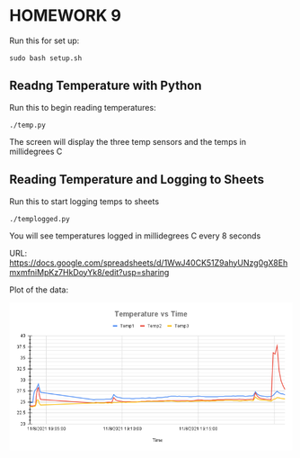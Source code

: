 # HOMEWORK 9

Run this for set up:
```
sudo bash setup.sh
```

## Readng Temperature with Python
Run this to begin reading temperatures:
```
./temp.py
```
The screen will display the three temp sensors and the temps in millidegrees C

## Reading Temperature and Logging to Sheets
Run this to start logging temps to sheets
```
./templogged.py
```
You will see temperatures logged in millidegrees C every 8 seconds

URL: https://docs.google.com/spreadsheets/d/1WwJ40CK51Z9ahyUNzg0gX8EhmxmfniMpKz7HkDoyYk8/edit?usp=sharing

Plot of the data:

![alt text](https://github.com/theneltj/Embedded-Linux/blob/master/hw09/TempLog.png?raw=true)
